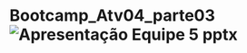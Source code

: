 # Bootcamp_Atv04_parte03![Apresentação Equipe 5 pptx](https://github.com/user-attachments/assets/1c74292f-6f11-4f26-96dc-0cf9b1e5083e)

